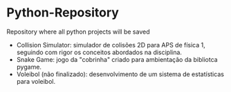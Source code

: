 # Python-Repository
Repository where all python projects will be saved

- Collision Simulator: simulador de colisões 2D para APS de física 1, seguindo com rigor os conceitos abordados na disciplina.
- Snake Game: jogo da "cobrinha" criado para ambientação da bibliotca pygame.
- Voleibol (não finalizado): desenvolvimento de um sistema de estatísticas para voleibol. 
